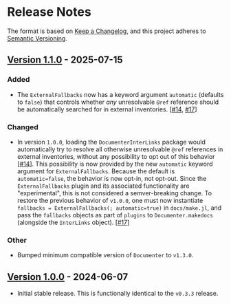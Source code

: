 # Release Notes

The format is based on [Keep a Changelog](https://keepachangelog.com/en/1.0.0/),
and this project adheres to [Semantic Versioning](https://semver.org/spec/v2.0.0.html).

## [Version 1.1.0][1.1.0] - 2025-07-15

### Added

* The `ExternalFallbacks` now has a keyword argument `automatic` (defaults to `false`) that controls whether _any_ unresolvable `@ref` reference should be automatically searched for in external inventories. [[#14], [#17]]

### Changed

* In version `1.0.0`, loading the `DocumenterInterLinks` package would automatically try to resolve all otherwise unresolvable `@ref` references in external inventories, without any possibility to opt out of this behavior [[#14]]. This possibility is now provided by the new `automatic` keyword argument for `ExternalFallbacks`. Because the default is `automatic=false`, the behavior is now opt-in, not opt-out. Since the `ExternalFallbacks` plugin and its associated functionality are "experimental", this is not considered a semver-breaking change. To restore the previous behavior of `v1.0.0`, one must now instantiate `fallbacks = ExternalFallbacks(; automatic=true)` in `docs/make.jl`, and pass the `fallbacks` objects as part of `plugins` to `Documenter.makedocs` (alongside the `InterLinks` object). [[#17]]

### Other

* Bumped minimum compatible version of `Documenter` to `v1.3.0`.


## [Version 1.0.0][1.0.0] - 2024-06-07

* Initial stable release. This is functionally identical to the `v0.3.3` release.

[Unreleased]: https://github.com/JuliaDocs/DocumenterInterLinks.jl/compare/v1.1.0...HEAD
[1.0.0]: https://github.com/JuliaDocs/DocumenterInterLinks.jl/releases/tag/v1.0.0
[1.1.0]: https://github.com/JuliaDocs/DocumenterInterLinks.jl/releases/tag/v1.1.0
[#14]: https://github.com/JuliaDocs/DocumenterInterLinks.jl/issues/14
[#17]: https://github.com/JuliaDocs/DocumenterInterLinks.jl/pull/17
